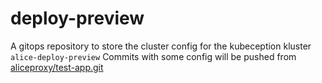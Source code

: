 # deploy-preview

A gitops repository to store the cluster config for the kubeception kluster `alice-deploy-preview`
Commits with some config will be pushed from [aliceproxy/test-app.git](https://github.com/aliceproxy/test-app)

